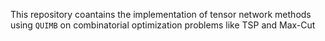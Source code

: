 This repository coantains the implementation of tensor network methods using `QUIMB` on combinatorial optimization problems like TSP and Max-Cut
